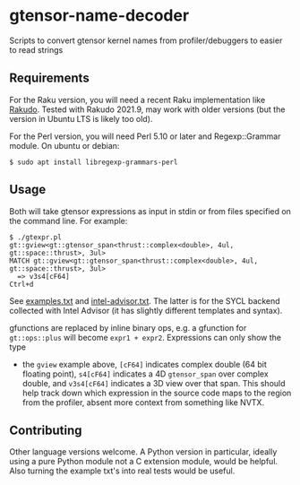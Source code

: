 # gtensor-name-decoder
Scripts to convert gtensor kernel names from profiler/debuggers to easier to read strings

## Requirements

For the Raku version, you will need a recent Raku implementation like
[Rakudo](https://rakudo.org/downloads). Tested with Rakudo 2021.9, may work
with older versions (but the version in Ubuntu LTS is likely too old).

For the Perl version, you will need Perl 5.10 or later and Regexp::Grammar
module. On ubuntu or debian:

```
$ sudo apt install libregexp-grammars-perl
```

## Usage

Both will take gtensor expressions as input in stdin or from files
specified on the command line. For example:

```
$ ./gtexpr.pl 
gt::gview<gt::gtensor_span<thrust::complex<double>, 4ul, gt::space::thrust>, 3ul>
MATCH gt::gview<gt::gtensor_span<thrust::complex<double>, 4ul, gt::space::thrust>, 3ul>
  => v3s4[cF64]
Ctrl+d
```

See [examples.txt](examples.txt) and [intel-advisor.txt](intel-advisor.txt).
The latter is for the SYCL backend collected with Intel Advisor (it has
slightly different templates and syntax).

gfunctions are replaced by inline binary ops, e.g. a gfunction for
`gt::ops::plus` will become `expr1 + expr2`. Expressions can only show the type
- the `gview` example above, `[cF64]` indicates complex double (64 bit floating
point), `s4[cF64]` indicates a 4D `gtensor_span` over complex double, and
`v3s4[cF64]` indicates a 3D view over that span. This should help track down
which expression in the source code maps to the region from the profiler,
absent more context from something like NVTX.

## Contributing

Other language versions welcome. A Python version in particular, ideally using
a pure Python module not a C extension module, would be helpful. Also turning
the example txt's into real tests would be useful.
